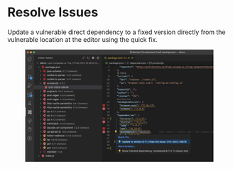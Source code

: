 # Resolve Issues

Update a vulnerable direct dependency to a fixed version directly from the vulnerable location at the editor using the quick fix.&#x20;

<figure><img src="../../.gitbook/assets/image (6).png" alt=""><figcaption></figcaption></figure>
